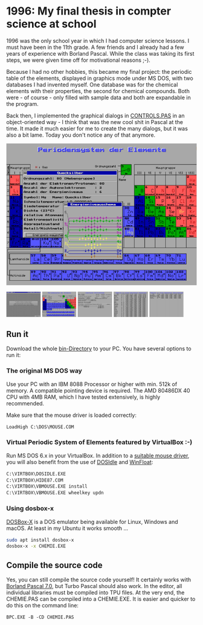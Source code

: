 # 1996: My final thesis in compter science at school

1996 was the only school year in which I had computer science lessons. I must have been in the 11th grade. A few friends and I already had a few years of experience with Borland Pascal. While the class was taking its first steps, we were given time off for motivational reasons ;-).

Because I had no other hobbies, this became my final project: the periodic table of the elements, displayed in graphics mode under MS DOS, with two databases I had invented myself. One database was for the chemical elements with their properties, the second for chemical compounds. Both were - of course - only filled with sample data and both are expandable in the program.

Back then, I implemented the graphical dialogs in [CONTROLS.PAS](src/CONTROLS.PAS) in an object-oriented way - I think that was the new cool shit in Pascal at the time. It made it much easier for me to create the many dialogs, but it was also a bit lame. Today you don't notice any of that anymore.


![Screenshot of the Code in Action](screenshots/periodensystem_mit_energieniveauschema.jpg)

<img src="screenshots/startbildschirm.jpg" width="18%"></img> <img src="screenshots/periodensystem.jpg" width="18%"></img> <img src="screenshots/verbindungen.jpg" width="18%"></img> <img src="screenshots/db_elemente.jpg" width="18%"></img> <img src="screenshots/db_verbindungen.jpg" width="18%"></img> 

## Run it

Download the whole [bin-Directory](bin/) to your PC. You have several options to run it:

### The original MS DOS way

Use your PC with an IBM 8088 Processor or higher with min. 512k of memory. A compatible pointing device is required. The AMD 80486DX 40 CPU with 4MB RAM, which I have tested extensively, is highly recommended.

Make sure that the mouse driver is loaded correctly:

```autoexec.bat
LoadHigh C:\DOS\MOUSE.COM
```

### Virtual Periodic System of Elements featured by VirtualBox :-)

Run MS DOS 6.x in your VirtualBox. In addition to a [suitable mouse driver](https://git.javispedro.com/cgit/vbados.git/about/), you will also benefit from the use of [DOSIdle](http://www.win16.info/files/patch/dosidle.img) and [WinFloat](http://www.win16.info/files/winfloat.img):

```autoexec.bat
C:\VIRTBOX\DOSIDLE.EXE
C:\VIRTBOX\HIDE87.COM
C:\VIRTBOX\VBMOUSE.EXE install
C:\VIRTBOX\VBMOUSE.EXE wheelkey updn
```

### Using dosbox-x

[DOSBox-X](https://dosbox-x.com/) is a DOS emulator being available for Linux, Windows and macOS. At least in my Ubuntu it works smooth ...

```bash
sudo apt install dosbox-x
dosbox-x -x CHEMIE.EXE
```

## Compile the source code

Yes, you can still compile the source code yourself! It certainly works with [Borland Pascal 7.0](https://winworldpc.com/product/borland-pascal/7x), but Turbo Pascal should also work. In the editor, all individual libraries must be compiled into TPU files. At the very end, the CHEMIE.PAS can be compiled into a CHEMIE.EXE. It is easier and quicker to do this on the command line:

```dos
BPC.EXE -B -CD CHEMIE.PAS
```

